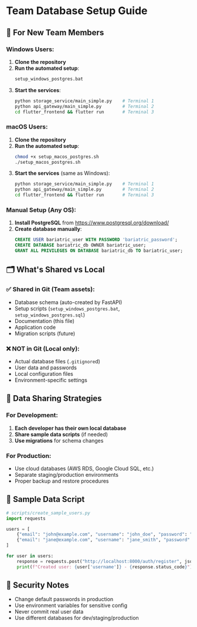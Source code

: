 # Team Database Setup Guide

## 🎯 **For New Team Members**

### Windows Users:
1. **Clone the repository**
2. **Run the automated setup**:
   ```bash
   setup_windows_postgres.bat
   ```
3. **Start the services**:
   ```bash
   python storage_service/main_simple.py    # Terminal 1
   python api_gateway/main_simple.py        # Terminal 2  
   cd flutter_frontend && flutter run       # Terminal 3
   ```

### macOS Users:
1. **Clone the repository**
2. **Run the automated setup**:
   ```bash
   chmod +x setup_macos_postgres.sh
   ./setup_macos_postgres.sh
   ```
3. **Start the services** (same as Windows):
   ```bash
   python storage_service/main_simple.py    # Terminal 1
   python api_gateway/main_simple.py        # Terminal 2  
   cd flutter_frontend && flutter run       # Terminal 3
   ```

### Manual Setup (Any OS):
1. **Install PostgreSQL** from https://www.postgresql.org/download/
2. **Create database manually**:
   ```sql
   CREATE USER bariatric_user WITH PASSWORD 'bariatric_password';
   CREATE DATABASE bariatric_db OWNER bariatric_user;
   GRANT ALL PRIVILEGES ON DATABASE bariatric_db TO bariatric_user;
   ```

## 🗂️ **What's Shared vs Local**

### ✅ **Shared in Git** (Team assets):
- Database schema (auto-created by FastAPI)
- Setup scripts (`setup_windows_postgres.bat`, `setup_windows_postgres.sql`)
- Documentation (this file)
- Application code
- Migration scripts (future)

### ❌ **NOT in Git** (Local only):
- Actual database files (`.gitignore`d)
- User data and passwords
- Local configuration files
- Environment-specific settings

## 🔄 **Data Sharing Strategies**

### For Development:
1. **Each developer has their own local database**
2. **Share sample data scripts** (if needed)
3. **Use migrations** for schema changes

### For Production:
- Use cloud databases (AWS RDS, Google Cloud SQL, etc.)
- Separate staging/production environments
- Proper backup and restore procedures

## 📝 **Sample Data Script**
```python
# scripts/create_sample_users.py
import requests

users = [
    {"email": "john@example.com", "username": "john_doe", "password": "password123"},
    {"email": "jane@example.com", "username": "jane_smith", "password": "password123"},
]

for user in users:
    response = requests.post("http://localhost:8000/auth/register", json=user)
    print(f"Created user: {user['username']} - {response.status_code}")
```

## 🔐 **Security Notes**
- Change default passwords in production
- Use environment variables for sensitive config
- Never commit real user data
- Use different databases for dev/staging/production